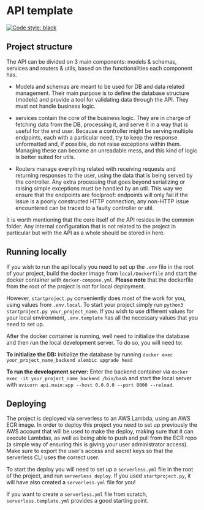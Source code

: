 # API template
[![Code style: black](https://img.shields.io/badge/code%20style-black-000000.svg)](https://github.com/psf/black)

## Project structure

The API can be divided on 3 main components: models & schemas, services and routers & utils, based on the functionalities each component has.

* Models and schemas are meant to be used for DB and data related management. Their main purpose is to define the database structure (models) and provide a tool for validating data through the API. They must not handle business logic.

* services contain the core of the business logic. They are in charge of fetching data from the DB, processing it, and serve it in a way that is useful for the end user. Because a controller might be serving multiple endpoints, each with a particular need, try to keep the response unformatted and, if possible, do not raise exceptions within them. Managing these can become an unreadable mess, and this kind of logic is better suited for utils.

* Routers manage everything related with receiving requests and returning responses to the user, using the data that is being served by the controller. Any extra processing that goes beyond serializing or raising simple exceptions must be handled by an util. This way we ensure that the endpoints are foolproof: endpoints will only fail if the issue is a poorly constructed HTTP connection; any non-HTTP issue encountered can be traced to a faulty controller or util.

It is worth mentioning that the core itself of the API resides in the common folder. Any internal configuration that is not related to the project in particular but with the API as a whole should be stored in here.

## Running locally

If you wish to run the api locally you need to set up the `.env` file in the root of your project, build the docker image from `local/Dockerfile` and start the docker container with `docker-compose.yml`. **Please note** that the dockerfile from the root of the project is not for local deployment.

However, `startproject.py` conveniently does most of the work for you, using values from `.env.local`. To start your project simply run `python3 startproject.py your_project_name`. If you wish to use different values for your local environment, `.env.template` has all the necessary values that you need to set up.

After the docker container is running, well need to initialize the database and then run the local development server. To do so, you will need to:

__To initialize the DB:__
Initialize the database by running `docker exec your_project_name_backend alembic upgrade head`

__To run the development server:__
Enter the backend container via `docker exec -it your_project_name_backend /bin/bash` and start the local server with `uvicorn api.main:app --host 0.0.0.0 --port 8000 --reload`.

## Deploying

The project is deployed via serverless to an AWS Lambda, using an AWS ECR image. In order to deploy this project you need to set up previously the AWS account that will be used to make the deploy, making sure that it can execute Lambdas, as well as being able to push and pull from the ECR repo (a simple way of ensuring this is giving your user administrator access). Make sure to export the user's access and secret keys so that the serverless CLI uses the correct user.

To start the deploy you will need to set up a `serverless.yml` file in the root of the project, and run `serverless deploy`. If you used `startproject.py`, it will have also created a `serverless.yml` file for you!

If you want to create a `serverless.yml` file from scratch, `serverless.template.yml` provides a good starting point.
